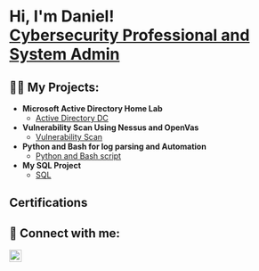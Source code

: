 <h1>Hi, I'm Daniel! <br/><a href="https://www.linkedin.com/in/daniel-zhiyi-deng-65a0052b3/)">Cybersecurity Professional and System Admin</a>

<h2>👨‍💻 My Projects:</h2>

- <b>Microsoft Active Directory Home Lab</b>
  - [Active Directory DC](https://github.com/Danieldzy/Windows-Server-Active-Directory-management)
- <b>Vulnerability Scan Using Nessus and OpenVas</b>
  - [Vulnerability Scan](https://github.com/Danieldzy/OpenVas-Nessus)
- <b>Python and Bash for log parsing and Automation</b>
  - [Python and Bash script](https://github.com/Danieldzy/Python-parse-log-and-Bash-automation)
- <b>My SQL Project</b>
  - [SQL](https://github.com/Danieldzy/DanielProject)
<h2>Certifications</h2>

<h2> 🤳 Connect with me:</h2>

<a href="https://www.linkedin.com/in/daniel-zhiyi-deng-65a0052b3/" target="_blank" rel="noopener noreferrer">
  <img alt="DanielDeng | LinkedIn" width="22px" src="https://cdn.jsdelivr.net/npm/simple-icons@v3/icons/linkedin.svg" />
</a>
